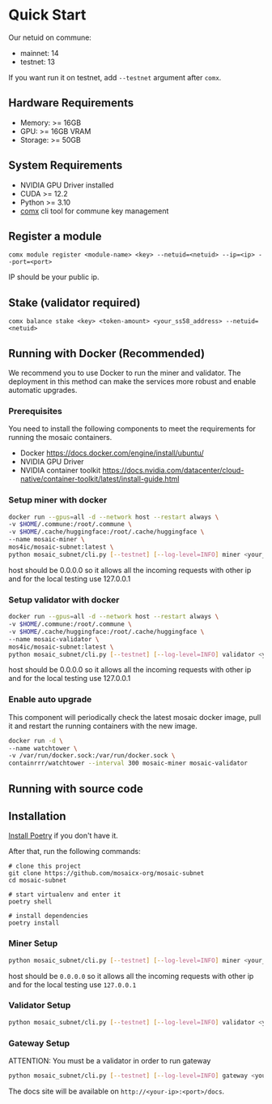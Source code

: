 # Quick Start

Our netuid on commune:

* mainnet: 14
* testnet: 13

If you want run it on testnet, add `--testnet` argument after `comx`.

## Hardware Requirements
* Memory: >= 16GB
* GPU: >= 16GB VRAM
* Storage: >= 50GB

## System Requirements

* NVIDIA GPU Driver installed
* CUDA >= 12.2
* Python >= 3.10
* [comx](https://github.com/agicommies/communex) cli tool for commune key management

## Register a module
```
comx module register <module-name> <key> --netuid=<netuid> --ip=<ip> --port=<port>
```

IP should be your public ip.

## Stake (validator required)
```
comx balance stake <key> <token-amount> <your_ss58_address> --netuid=<netuid>
```

## Running with Docker (Recommended)
We recommend you to use Docker to run the miner and validator. The deployment in this method can make the services more robust and enable automatic upgrades.

### Prerequisites
You need to install the following components to meet the requirements for running the mosaic containers.
* Docker https://docs.docker.com/engine/install/ubuntu/
* NVIDIA GPU Driver
* NVIDIA container toolkit https://docs.nvidia.com/datacenter/cloud-native/container-toolkit/latest/install-guide.html

### Setup miner with docker
```bash
docker run --gpus=all -d --network host --restart always \
-v $HOME/.commune:/root/.commune \
-v $HOME/.cache/huggingface:/root/.cache/huggingface \
--name mosaic-miner \
mos4ic/mosaic-subnet:latest \
python mosaic_subnet/cli.py [--testnet] [--log-level=INFO] miner <your_commune_key> <host> <port>
```
host should be 0.0.0.0 so it allows all the incoming requests with other ip and for the local testing use 127.0.0.1

### Setup validator with docker
```bash
docker run --gpus=all -d --network host --restart always \
-v $HOME/.commune:/root/.commune \
-v $HOME/.cache/huggingface:/root/.cache/huggingface \
--name mosaic-validator \
mos4ic/mosaic-subnet:latest \
python mosaic_subnet/cli.py [--testnet] [--log-level=INFO] validator <your_commune_key>
```
host should be 0.0.0.0 so it allows all the incoming requests with other ip and for the local testing use 127.0.0.1
### Enable auto upgrade
This component will periodically check the latest mosaic docker image, pull it and restart the running containers with the new image.
```bash
docker run -d \
--name watchtower \
-v /var/run/docker.sock:/var/run/docker.sock \
containrrr/watchtower --interval 300 mosaic-miner mosaic-validator 
```

## Running with source code
## Installation
[Install Poetry](https://python-poetry.org/docs/) if you don't have it.

After that, run the following commands:

```
# clone this project
git clone https://github.com/mosaicx-org/mosaic-subnet
cd mosaic-subnet

# start virtualenv and enter it
poetry shell

# install dependencies
poetry install
```

### Miner Setup
```bash
python mosaic_subnet/cli.py [--testnet] [--log-level=INFO] miner <your_commune_key> <host> <port>
```
host should be `0.0.0.0` so it allows all the incoming requests with other ip and for the local testing use `127.0.0.1`

### Validator Setup

```bash
python mosaic_subnet/cli.py [--testnet] [--log-level=INFO] validator <your_commune_key> [host] [port]
```

### Gateway Setup

ATTENTION: You must be a validator in order to run gateway

```bash
python mosaic_subnet/cli.py [--testnet] [--log-level=INFO] gateway <your_commune_key> <host> <port>
```

The docs site will be available on `http://<your-ip>:<port>/docs`.